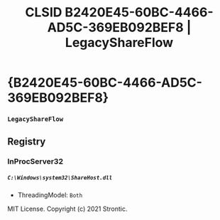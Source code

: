﻿---
title: "CLSID B2420E45-60BC-4466-AD5C-369EB092BEF8 | LegacyShareFlow"
excerpt: What is COM-Object CLSID B2420E45-60BC-4466-AD5C-369EB092BEF8?
---

# {B2420E45-60BC-4466-AD5C-369EB092BEF8}

### `LegacyShareFlow`

## Registry


### InProcServer32

##### `C:\Windows\system32\ShareHost.dll`
* ThreadingModel: `Both`

MIT License. Copyright (c) 2021 Strontic.


